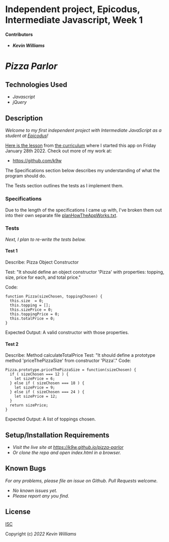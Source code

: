 # Independent project, Epicodus, Intermediate Javascript, Week 1

#### Contributors

 * _**Kevin Williams**_

# _Pizza Parlor_

## Technologies Used

* _Javascript_
* _jQuery_

## Description

_Welcome to my first independent project with Intermediate JavaScript
as a student at [Epicodus](https://epicodus.com)!_

[Here is the
lesson](https://www.learnhowtoprogram.com/intermediate-javascript/object-oriented-javascript/object-oriented-javascript-independent-project)
from [the curriculum](https://learnhowtoprogram.com) where I started
this app on Friday January 28th 2022. Check out more of my work at:

 * https://github.com/k9w

The Specifications section below describes my understanding of what the program
should do.

The Tests section outlines the tests as I implement them.

### Specifications

Due to the length of the specifications I came up with, I've broken
them out into their own separate file
[planHowTheAppWorks.txt](https://github.com/k9w/pizza-parlor/blob/main/planHowTheAppWorks.txt).


### Tests

_Next, I plan to re-write the tests below._

#### Test 1

Describe: Pizza Object Constructor

Test: "It should define an object constructor 'Pizza' with properties:
topping, size, price for each, and total price."

Code:
```
function Pizza(sizeChosen, toppingChosen) {
  this.size  = 0;
  this.topping = [];
  this.sizePrice = 0;
  this.toppingPrice = 0;
  this.totalPrice = 0;
}
```
Expected Output: A valid constructor with those properties.

#### Test 2

Describe: Method calculateTotalPrice
Test: "It should define a prototype method 'priceThePizzaSize' from constructor 'Pizza'."
Code: 
```
Pizza.prototype.priceThePizzaSize = function(sizeChosen) {
  if ( sizeChosen === 12 ) {
    let sizePrice = 6;
  } else if ( sizeChosen === 18 ) {
    let sizePrice = 9;
  } else if ( sizeChosen === 24 ) {
    let sizePrice = 12;
  }
  return sizePrice;
}
```
Expected Output: A list of toppings chosen.


## Setup/Installation Requirements

* _Visit the live site at https://k9w.github.io/pizza-parlor_
* _Or clone the repo and open index.html in a browser._


## Known Bugs

_For any problems, please file an issue on Github. Pull Requests welcome._

- _No known issues yet._
- _Please report any you find._


## License

[ISC](https://choosealicense.com/licenses/isc)

Copyright (c) _2022_ _Kevin Williams_

